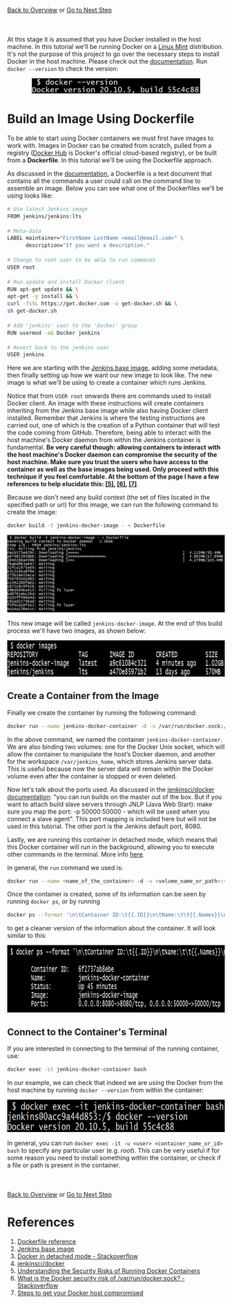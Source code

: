 [Back to Overview](/README.md) or [Go to Next Step](/docs/step_2.md)
<br />  
<br />  
At this stage it is assumed that you have Docker installed in the host machine. In this tutorial we'll be running Docker on a [Linux Mint](https://linuxmint.com/) distribution. It's not the purpose of this project to go over the necessary steps to install Docker in the host machine. Please check out the [documentation](https://docs.docker.com/engine/install/). Run ```docker --version``` to check the version:

<a name="step_1_docker_version"><p align="center"><img src="/docs/images/step_1_docker_version.PNG" alt="Docker version" width="390" height="35"/></p></a>

# Build an Image Using Dockerfile <a name="build_an_image_using_dockerfile"></a>

To be able to start using Docker containers we must first have images to work with. Images in Docker can be created from scratch, pulled from a registry ([Docker Hub](https://hub.docker.com/) is Docker's official cloud-based registry), or be built from a **Dockerfile**. In this tutorial we'll be using the Dockerfile approach.

As discussed in the [documentation](https://docs.docker.com/engine/reference/builder/), a Dockerfile is a text document that contains all the commands a user could call on the command line to assemble an image. Below you can see what one of the Dockerfiles we'll be using looks like:

```bash
# Use latest Jenkins image
FROM jenkins/jenkins:lts

# Meta-data
LABEL maintainer="FirstName LastName <email@email.com>" \
      description="If you want a description."

# Change to root user to be able to run commands
USER root

# Run update and install Docker client
RUN apt-get update && \
apt-get -y install && \
curl -fsSL https://get.docker.com -o get-docker.sh && \
sh get-docker.sh

# Add 'jenkins' user to the 'docker' group
RUN usermod -aG Docker jenkins

# Revert back to the jenkins user
USER jenkins
```

Here we are starting with the [Jenkins base image](https://hub.docker.com/r/jenkins/jenkins), adding some metadata, then finally setting up how we want our new image to look like. The new image is what we'll be using to create a container which runs Jenkins.

Notice that from ```USER root``` onwards there are commands used to install Docker client. An image with these instructions will create containers inheriting from the Jenkins base image while also having Docker client installed. Remember that Jenkins is where the testing instructions are carried out, one of which is the creation of a Python container that will test the code coming from GitHub. Therefore, being able to interact with the host machine's Docker daemon from within the Jenkins container is fundamental. **Be very careful though: allowing containers to interact with the host machine's Docker daemon can compromise the security of the host machine. Make sure you trust the users who have access to the container as well as the base images being used. Only proceed with this technique if you feel comfortable. At the bottom of the page I have a few references to help elucidate this: [[5]](https://www.ctl.io/developers/blog/post/tutorial-understanding-the-security-risks-of-running-docker-containers), [[6]](https://stackoverflow.com/questions/40844197/what-is-the-docker-security-risk-of-var-run-docker-sock), [[7]](https://medium.com/cdex/steps-to-get-your-docker-host-compromised-e739a6967e47)**.

Because we don't need any build context (the set of files located in the specified path or url) for this image, we can run the following command to create the image:

```bash
docker build -t jenkins-docker-image - < Dockerfile
```

![step_1_build_image_from_dockerfile](/docs/images/step_1_build_image_from_dockerfile.PNG "Build image from Dockerfile")

This new image will be called ```jenkins-docker-image```. At the end of this build process we'll have two images, as shown below:

<a name="step_1_after_image_is_built"><p align="center"><img src="/docs/images/step_1_after_image_is_built.PNG" alt="Build image from Dockerfile" width="843" height="84"/></p></a>

## Create a Container from the Image <a name="create_a_container_from_the_image"></a>

Finally we create the container by running the following command:

```bash
docker run --name jenkins-docker-container -d -v /var/run/docker.sock:/var/run/docker.sock -v jenkins_home:/var/jenkins_home -p 8080:8080 -p 50000:50000 jenkins-docker-image
```

In the above command, we named the container ```jenkins-docker-container```. We are also binding two volumes: one for the Docker Unix socket, which will allow the container to manipulate the host’s Docker daemon, and another for the workspace ```/var/jenkins_home```, which stores Jenkins server data. This is useful because now the server data will remain within the Docker volume even after the container is stopped or even deleted.

Now let's talk about the ports used. As discussed in the [jenkinsci/docker documentation](https://github.com/jenkinsci/docker): "you can run builds on the master out of the box. But if you want to attach build slave servers through JNLP (Java Web Start): make sure you map the port: -p 50000:50000 - which will be used when you connect a slave agent". This port mapping is included here but will not be used in this tutorial. The other port is the Jenkins default port, 8080.

Lastly, we are running this container in detached mode, which means that this Docker container will run in the background, allowing you to execute other commands in the terminal. More info [here](https://stackoverflow.com/questions/34029680/docker-detached-mode).

In general, the ```run``` command we used is:

```bash
docker run --name <name_of_the_container> -d -v <volume_name_or_path>:<working_directory> -p <host_port>:<container_port> <docker_image_name>
```

Once the container is created, some of its information can be seen by running ```docker ps```, or by running

```bash
docker ps --format '\n\tContainer ID:\t{{.ID}}\n\tName:\t\t{{.Names}}\n\tStatus:\t\t{{.Status}}\n\tImage:\t\t{{.Image}}\n\tPorts:\t\t{{.Ports}}\n'
```

to get a cleaner version of the information about the container. It will look similar to this:

<a name="step_1_docker_ps_format"><p align="center"><img src="/docs/images/step_1_docker_ps_format.PNG" alt="Print container information" width="880" height="156"/></p></a>

## Connect to the Container's Terminal

If you are interested in connecting to the terminal of the running container, use:

```bash
docker exec -it jenkins-docker-container bash
```

In our example, we can check that indeed we are using the Docker from the host machine by running ```docker --version``` from within the container:

<a name="step_1_connect_to_container_terminal"><p align="center"><img src="/docs/images/step_1_connect_to_container_terminal.PNG" alt="Running Container's Console" width="680" height="75"/></p></a>

In general, you can run ```docker exec -it -u <user> <container_name_or_id> bash``` to specify any particular user (e.g. *root*). This can be very useful if for some reason you need to install something within the container, or check if a file or path is present in the container.
<br />  
<br />  
[Back to Overview](/README.md) or [Go to Next Step](/docs/step_2.md)

# References <a name="references"></a>
1) [Dockerfile reference](https://docs.docker.com/engine/reference/builder/)
2) [Jenkins base image](https://hub.docker.com/r/jenkins/jenkins)
3) [Docker in detached mode - Stackoverflow](https://stackoverflow.com/questions/34029680/docker-detached-mode)
4) [jenkinsci/docker](https://github.com/jenkinsci/docker)
5) [Understanding the Security Risks of Running Docker Containers](https://www.ctl.io/developers/blog/post/tutorial-understanding-the-security-risks-of-running-docker-containers)
6) [What is the Docker security risk of /var/run/docker.sock? - Stackoverflow](https://stackoverflow.com/questions/40844197/what-is-the-docker-security-risk-of-var-run-docker-sock)
7) [Steps to get your Docker host compromised](https://medium.com/cdex/steps-to-get-your-docker-host-compromised-e739a6967e47)
